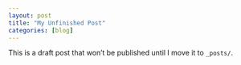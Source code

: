 ```yaml
---
layout: post
title: "My Unfinished Post"
categories: [blog]
---
```


This is a draft post that won’t be published until I move it to `_posts/`.
